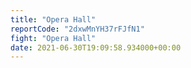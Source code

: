 ```yaml
---
title: "Opera Hall"
reportCode: "2dxwMnYH37rFJfN1"
fight: "Opera Hall"
date: 2021-06-30T19:09:58.934000+00:00
---
```

